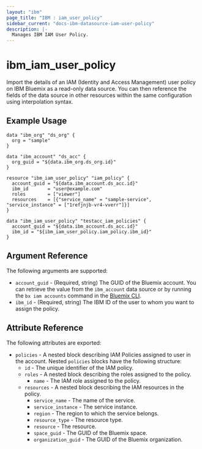 ```yaml
---
layout: "ibm"
page_title: "IBM : iam_user_policy"
sidebar_current: "docs-ibm-datasource-iam-user-policy"
description: |-
  Manages IBM IAM User Policy.
---
```


# ibm\_iam_user_policy

Import the details of an IAM (Identity and Access Management) user policy on IBM Bluemix as a read-only data source. You can then reference the fields of the data source in other resources within the same configuration using interpolation syntax.

## Example Usage

```hcl
data "ibm_org" "ds_org" {
  org = "sample"
}

data "ibm_account" "ds_acc" {
  org_guid = "${data.ibm_org.ds_org.id}"
}

resource "ibm_iam_user_policy" "iam_policy" {
  account_guid = "${data.ibm_account.ds_acc.id}"
  ibm_id       = "user@example.com"
  roles        = ["viewer"]
  resources    = [{"service_name" = "sample-service", "service_instance" = ["1refjnjb-vr4-vverr"]}]
}

data "ibm_iam_user_policy" "testacc_iam_policies" {
  account_guid = "${data.ibm_account.ds_acc.id}"
  ibm_id = "${ibm_iam_user_policy.iam_policy.ibm_id}"
}

```

## Argument Reference

The following arguments are supported:

* `account_guid` - (Required, string) The GUID of the Bluemix account. You can retrieve the value from the `ibm_account` data source or by running the `bx iam accounts` command in the [Bluemix CLI](https://console.bluemix.net/docs/cli/reference/bluemix_cli/get_started.html#getting-started).
* `ibm_id` - (Required, string) The IBM ID of the user to whom you want to assign the policy.

## Attribute Reference

The following attributes are exported:

* `policies` - A nested block describing IAM Policies assigned to user in the account. Nested `policies` blocks have the following structure:
  * `id` - The unique identifier of the IAM policy.
  * `roles` -  A nested block describing the roles assigned to the policy.
    * `name` - The IAM role assigned to the policy.
  * `resources` -  A nested block describing the IAM resources in the policy.
    * `service_name` - The name of the service.
    * `service_instance` - The service instance.
    * `region` - The region to which the service belongs.
    * `resource_type` - The resource type.
    * `resource` - The resource.
    * `space_guid` - The GUID of the Bluemix space.
    * `organization_guid` - The GUID of the Bluemix organization.
